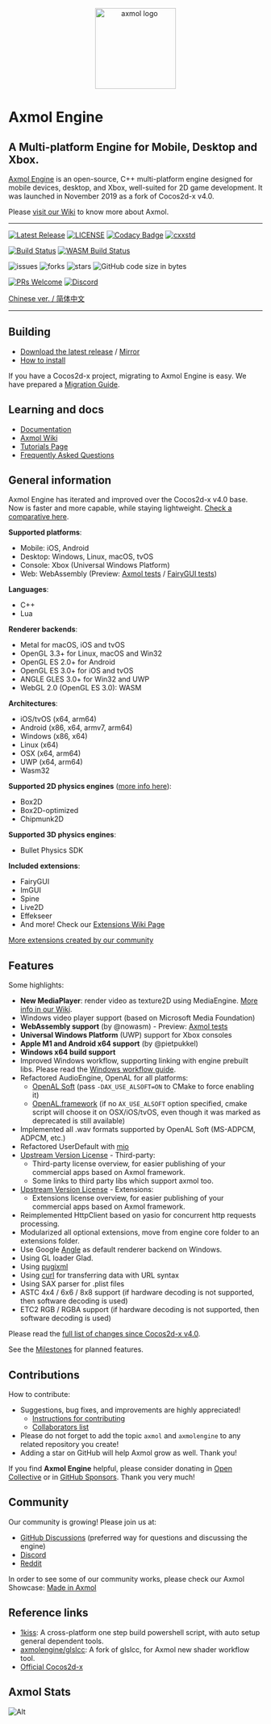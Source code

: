 <p align="center"><a href="https://axmol.dev" target="_blank" rel="noopener noreferrer"><img width="160" src="docs/logo.png" alt="axmol logo"></a></p>

# Axmol Engine

## A Multi-platform Engine for Mobile, Desktop and Xbox.

[Axmol Engine](https://axmol.dev) is an open-source, C++ multi-platform engine designed for mobile devices, desktop, and Xbox, well-suited for 2D game development. It was launched in November 2019 as a fork of Cocos2d-x v4.0.

Please [visit our Wiki](https://github.com/axmolengine/axmol/wiki) to know more about Axmol.

***

[![Latest Release](https://img.shields.io/github/v/release/axmolengine/axmol?label=release)](https://github.com/axmolengine/axmol/releases)
[![LICENSE](https://img.shields.io/badge/license-MIT-blue.svg)](LICENSE)
[![Codacy Badge](https://app.codacy.com/project/badge/Grade/81fa1aba09ab41a98b949064b928d06e)](https://www.codacy.com/gh/axmolengine/axmol/dashboard?utm_source=github.com&amp;utm_medium=referral&amp;utm_content=axmolengine/axmol&amp;utm_campaign=Badge_Grade)
[![cxxstd](https://img.shields.io/badge/cxxstd-c++20-8A2BE2.svg)](https://github.com/axmolengine/axmol)  

[![Build Status](https://github.com/axmolengine/axmol/workflows/build/badge.svg)](https://github.com/axmolengine/axmol/actions?query=workflow%3Abuild)
[![WASM Build Status](https://ci.appveyor.com/api/projects/status/4slq965fwhbaidnc?svg=true&passingText=wasm%20-%20passing)](https://ci.appveyor.com/project/halx99/axmol)

![issues](https://img.shields.io/github/issues/axmolengine/axmol?style=plastic)
![forks](https://img.shields.io/github/forks/axmolengine/axmol?style=plastic)
![stars](https://img.shields.io/github/stars/axmolengine/axmol?style=plastic)
![GitHub code size in bytes](https://img.shields.io/github/languages/code-size/axmolengine/axmol?style=plastic)  

[![PRs Welcome](https://img.shields.io/badge/PRs-welcome-blue.svg)](https://github.com/axmolengine/axmol/pulls)
[![Discord](https://img.shields.io/discord/1099599084895088670?label=discord)](https://discord.gg/QjaQBhFVay)

[Chinese ver. / 简体中文](README_CN.md)

***

## Building

* [Download the latest release](https://github.com/axmolengine/axmol/releases) / [Mirror](https://gitee.com/simdsoft/axmol)
* [How to install](docs/DevSetup.md)

If you have a Cocos2d-x project, migrating to Axmol Engine is easy. We have prepared a [Migration Guide](https://github.com/axmolengine/axmol/wiki/Cocos2d%E2%80%90x-migration-guide).

## Learning and docs

* [Documentation](https://axmol.dev/manual/latest/)
* [Axmol Wiki](https://github.com/axmolengine/axmol/wiki)
* [Tutorials Page](https://github.com/axmolengine/axmol/wiki/Tutorials)
* [Frequently Asked Questions](https://github.com/axmolengine/axmol/wiki/FAQ)

## General information

Axmol Engine has iterated and improved over the Cocos2d-x v4.0 base. Now is faster and more capable, while staying lightweight. [Check a comparative here](https://github.com/axmolengine/axmol/wiki/Axmol-vs-Cocos2d%E2%80%90x).

**Supported platforms**:
* Mobile: iOS, Android
* Desktop: Windows, Linux, macOS, tvOS
* Console: Xbox (Universal Windows Platform)
* Web: WebAssembly (Preview: [Axmol tests](https://axmol.netlify.app/wasm/cpp-tests/cpp-tests) / [FairyGUI tests](https://axmol.netlify.app/wasm/fairygui-tests/fairygui-tests))

**Languages**:
* C++
* Lua

**Renderer backends**:
* Metal for macOS, iOS and tvOS
* OpenGL 3.3+ for Linux, macOS and Win32
* OpenGL ES 2.0+ for Android
* OpenGL ES 3.0+ for iOS and tvOS
* ANGLE GLES 3.0+ for Win32 and UWP
* WebGL 2.0 (OpenGL ES 3.0): WASM

**Architectures**:
* iOS/tvOS (x64, arm64)
* Android (x86, x64, armv7, arm64)
* Windows (x86, x64)
* Linux (x64)
* OSX (x64, arm64)
* UWP (x64, arm64)
* Wasm32

**Supported 2D physics engines** ([more info here](https://github.com/axmolengine/axmol/wiki/2D-Physics-Engines-informations)):
* Box2D
* Box2D-optimized
* Chipmunk2D

**Supported 3D physics engines**:
* Bullet Physics SDK

**Included extensions**:
* FairyGUI
* ImGUI
* Spine
* Live2D
* Effekseer
* And more! Check our [Extensions Wiki Page](https://github.com/axmolengine/axmol/wiki/Extensions)

[More extensions created by our community](https://github.com/axmolengine/axmol/wiki/Made-in-Axmol) 

## Features

Some highlights:

- **New MediaPlayer**: render video as texture2D using MediaEngine. [More info in our Wiki](https://github.com/axmolengine/axmol/wiki/Media-Player).
- Windows video player support (based on Microsoft Media Foundation)
- **WebAssembly support** (by @nowasm) - Preview: [Axmol tests](https://axmol.netlify.app/wasm/cpp-tests/cpp-tests)
- **Universal Windows Platform** (UWP) support for Xbox consoles
- **Apple M1 and Android x64 support** (by @pietpukkel)
- **Windows x64 build support**
- Improved Windows workflow, supporting linking with engine prebuilt libs. Please read the [Windows workflow guide](https://github.com/axmolengine/axmol/issues/564).
- Refactored AudioEngine, OpenAL for all platforms:
    - [OpenAL Soft](https://github.com/kcat/openal-soft) (pass `-DAX_USE_ALSOFT=ON` to CMake to force enabling it)
    - [OpenAL.framework](https://opensource.apple.com/tarballs/OpenAL) (if no `AX_USE_ALSOFT` option specified, cmake script will choose it on OSX/iOS/tvOS, even though it was marked as deprecated is still available)
- Implemented all .wav formats supported by OpenAL Soft (MS-ADPCM, ADPCM, etc.)
- Refactored UserDefault with [mio](https://github.com/mandreyel/mio)
- [Upstream Version License](3rdparty/README.md) - Third-party:
    - Third-party license overview, for easier publishing of your commercial apps based on Axmol framework.
    - Some links to third party libs which support axmol too.
- [Upstream Version License](extensions/README.md) - Extensions:
    - Extensions license overview, for easier publishing of your commercial apps based on Axmol framework.
- Reimplemented HttpClient based on yasio for concurrent http requests processing.
- Modularized all optional extensions, move from engine core folder to an extensions folder.
- Use Google [Angle](https://github.com/google/angle) as default renderer backend on Windows.
- Using GL loader Glad.
- Using [pugixml](https://pugixml.org)
- Using [curl](https://github.com/curl/curl) for transferring data with URL syntax
- Using SAX parser for .plist files
- ASTC 4x4 / 6x6 / 8x8 support (if hardware decoding is not supported, then software decoding is used)
- ETC2 RGB / RGBA support (if hardware decoding is not supported, then software decoding is used)
 
Please read the [full list of changes since Cocos2d-x v4.0](CHANGELOG.md). 

See the [Milestones](https://github.com/axmolengine/axmol/milestones) for planned features.

## Contributions

How to contribute:

* Suggestions, bug fixes, and improvements are highly appreciated!
  - [Instructions for contributing](CONTRIBUTING.md)
  - [Collaborators list](AUTHORS.md)
* Please do not forget to add the topic `axmol` and `axmolengine` to any related repository you create!
* Adding a star on GitHub will help Axmol grow as well. Thank you!

If you find **Axmol Engine** helpful, please consider donating in [Open Collective](https://opencollective.com/axmol) or in [GitHub Sponsors](https://github.com/sponsors/axmolengine). Thank you very much!

## Community

Our community is growing! Please join us at:
 * [GitHub Discussions](https://github.com/axmolengine/axmol/discussions) (preferred way for questions and discussing the engine)
 * [Discord](https://discord.gg/QjaQBhFVay)
 * [Reddit](https://www.reddit.com/r/axmol/)

In order to see some of our community works, please check our Axmol Showcase: [Made in Axmol](https://github.com/axmolengine/axmol/wiki/Made-in-Axmol)

## Reference links

- [1kiss](https://github.com/simdsoft/1kiss): A cross-platform one step build powershell script, with auto setup general dependent tools.
- [axmolengine/glslcc](https://github.com/axmolengine/glslcc): A fork of glslcc, for Axmol new shader workflow tool.
- [Official Cocos2d-x](https://github.com/cocos2d/cocos2d-x)

## Axmol Stats

![Alt](https://repobeats.axiom.co/api/embed/6fcb8168a3af91ba9e797a1f14a3c2edc42ac56a.svg "Repobeats analytics image")
